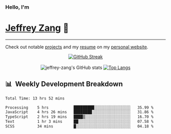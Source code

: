 
### Hello, I'm 
# [Jeffrey Zang](https://www.linkedin.com/in/jeffreyzang/) 🦀

---

Check out notable [projects](https://jeffz.dev/projects) and my [resume](https://jeffz.dev/resume) on my [personal website](https://jeffz.dev/).

<div align = 'center'>

[![GitHub Streak](https://github-readme-streak-stats.herokuapp.com/?user=jeffrey-zang&theme=tokyonight)](https://git.io/streak-stats)
<br></br>
![jeffrey-zang's GitHub stats](https://github-readme-stats.vercel.app/api?username=jeffrey-zang&show_icons=true&theme=tokyonight&hide_rank=true&hide=stars) 
[![Top Langs](https://github-readme-stats.vercel.app/api/top-langs/?username=jeffrey-zang&hide=ShaderLab,HLSL&layout=compact&theme=tokyonight)](https://github.com/anuraghazra/github-readme-stats)

</div>

## 📊 &nbsp;Weekly Development Breakdown
<!--START_SECTION:waka-->

```txt
Total Time: 13 hrs 52 mins

Processing    5 hrs           █████████░░░░░░░░░░░░░░░░   35.99 %
JavaScript    4 hrs 26 mins   ████████░░░░░░░░░░░░░░░░░   31.86 %
TypeScript    2 hrs 19 mins   ████▒░░░░░░░░░░░░░░░░░░░░   16.70 %
Text          1 hr 3 mins     ██░░░░░░░░░░░░░░░░░░░░░░░   07.58 %
SCSS          34 mins         █░░░░░░░░░░░░░░░░░░░░░░░░   04.18 %
```

<!--END_SECTION:waka-->

